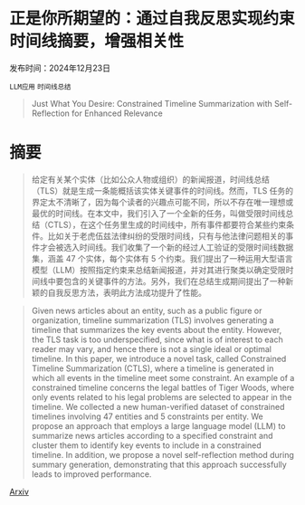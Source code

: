 # 正是你所期望的：通过自我反思实现约束时间线摘要，增强相关性

发布时间：2024年12月23日

`LLM应用` `时间线总结`

> Just What You Desire: Constrained Timeline Summarization with Self-Reflection for Enhanced Relevance

# 摘要

> 给定有关某个实体（比如公众人物或组织）的新闻报道，时间线总结（TLS）就是生成一条能概括该实体关键事件的时间线。然而，TLS 任务的界定太不清晰了，因为每个读者的兴趣点可能不同，所以不存在唯一理想或最优的时间线。在本文中，我们引入了一个全新的任务，叫做受限时间线总结（CTLS），在这个任务里生成的时间线中，所有事件都要符合某些约束条件。比如关于老虎伍兹法律纠纷的受限时间线，只有与他法律问题相关的事件才会被选入时间线。我们收集了一个新的经过人工验证的受限时间线数据集，涵盖 47 个实体，每个实体有 5 个约束。我们提出了一种运用大型语言模型（LLM）按照指定约束来总结新闻报道，并对其进行聚类以确定受限时间线中要包含的关键事件的方法。另外，我们在总结生成期间提出了一种新颖的自我反思方法，表明此方法成功提升了性能。

> Given news articles about an entity, such as a public figure or organization, timeline summarization (TLS) involves generating a timeline that summarizes the key events about the entity. However, the TLS task is too underspecified, since what is of interest to each reader may vary, and hence there is not a single ideal or optimal timeline. In this paper, we introduce a novel task, called Constrained Timeline Summarization (CTLS), where a timeline is generated in which all events in the timeline meet some constraint. An example of a constrained timeline concerns the legal battles of Tiger Woods, where only events related to his legal problems are selected to appear in the timeline. We collected a new human-verified dataset of constrained timelines involving 47 entities and 5 constraints per entity. We propose an approach that employs a large language model (LLM) to summarize news articles according to a specified constraint and cluster them to identify key events to include in a constrained timeline. In addition, we propose a novel self-reflection method during summary generation, demonstrating that this approach successfully leads to improved performance.

[Arxiv](https://arxiv.org/abs/2412.17408)